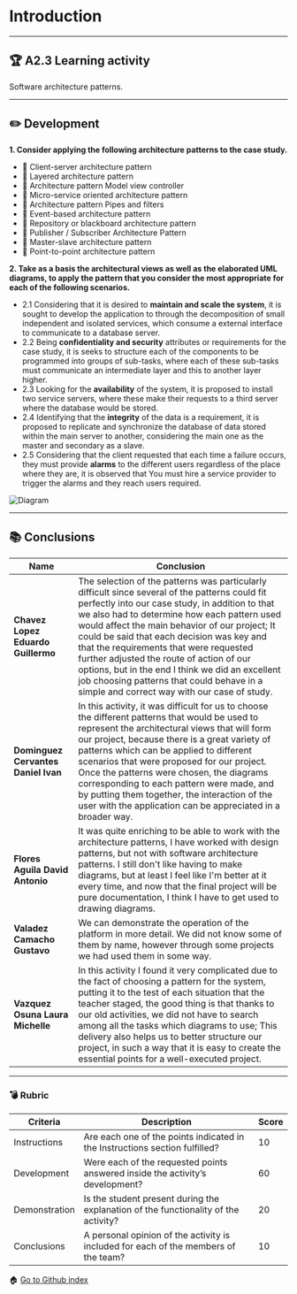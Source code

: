# Introduction
---

## :trophy: A2.3 Learning activity
Software architecture patterns.

---
## :pencil2: Development

**1. Consider applying the following architecture patterns to the case study.**

- :black_square_button: Client-server architecture pattern
- :black_square_button: Layered architecture pattern
- :black_square_button: Architecture pattern Model view controller
- :black_square_button: Micro-service oriented architecture pattern
- :black_square_button: Architecture pattern Pipes and filters
- :black_square_button: Event-based architecture pattern
- :black_square_button: Repository or blackboard architecture pattern
- :black_square_button: Publisher / Subscriber Architecture Pattern
- :black_square_button: Master-slave architecture pattern
- :black_square_button: Point-to-point architecture pattern


**2. Take as a basis the architectural views as well as the elaborated UML diagrams, to apply the pattern that you consider the most appropriate for each of the following scenarios.**

- 2.1 Considering that it is desired to **maintain and scale the system**, it is sought to develop the application to through the decomposition of small independent and isolated services, which consume a external interface to communicate to a database server.
- 2.2 Being **confidentiality and security** attributes or requirements for the case study, it is seeks to structure each of the components to be programmed into groups of sub-tasks, where each of these sub-tasks must communicate an intermediate layer and this to another layer higher.
- 2.3 Looking for the **availability** of the system, it is proposed to install two service servers, where these make their requests to a third server where the database would be stored.
- 2.4 Identifying that the **integrity** of the data is a requirement, it is proposed to replicate and synchronize the database of data stored within the main server to another, considering the main one as the master and secondary as a slave.
- 2.5 Considering that the client requested that each time a failure occurs, they must provide **alarms** to the different users regardless of the place where they are, it is observed that You must hire a service provider to trigger the alarms and they reach users required.


![Diagram](https://raw.githubusercontent.com/Eduardo17tec/AnalisisAvanzadoDeSoftware/main/Diagrams/2.3_SoftwareArchitecturePatterns.png)

---



## :books: Conclusions 

|Name|Conclusion|
|---|---|
|**Chavez Lopez Eduardo Guillermo**|The selection of the patterns was particularly difficult since several of the patterns could fit perfectly into our case study, in addition to that we also had to determine how each pattern used would affect the main behavior of our project; It could be said that each decision was key and that the requirements that were requested further adjusted the route of action of our options, but in the end I think we did an excellent job choosing patterns that could behave in a simple and correct way with our case of study.|
|**Dominguez Cervantes Daniel Ivan**|In this activity, it was difficult for us to choose the different patterns that would be used to represent the architectural views that will form our project, because there is a great variety of patterns which can be applied to different scenarios that were proposed for our project. Once the patterns were chosen, the diagrams corresponding to each pattern were made, and by putting them together, the interaction of the user with the application can be appreciated in a broader way.|
|**Flores Aguila David Antonio**|It was quite enriching to be able to work with the architecture patterns, I have worked with design patterns, but not with software architecture patterns. I still don't like having to make diagrams, but at least I feel like I'm better at it every time, and now that the final project will be pure documentation, I think I have to get used to drawing diagrams.|
|**Valadez Camacho Gustavo**|We can demonstrate the operation of the platform in more detail. We did not know some of them by name, however through some projects we had used them in some way.|
|**Vazquez Osuna Laura Michelle**|In this activity I found it very complicated due to the fact of choosing a pattern for the system, putting it to the test of each situation that the teacher staged, the good thing is that thanks to our old activities, we did not have to search among all the tasks which diagrams to use; This delivery also helps us to better structure our project, in such a way that it is easy to create the essential points for a well-executed project.|

---

### :bomb: Rubric

| Criteria     | Description                                                                                  |Score|
| ------------- | -------------------------------------------------------------------------------------------- | ------- |
| Instructions | Are each one of the points indicated in the Instructions section fulfilled?  |10|
| Development    | Were each of the requested points answered inside the activity’s development?     |60|
| Demonstration| Is the student present during the explanation of the functionality of the activity?   |20|
| Conclusions   |A personal opinion of the activity is included for each of the members of the team?  |10|


:house: [Go to Github index](https://github.com/Eduardo17tec/AnalisisAvanzadoDeSoftware)